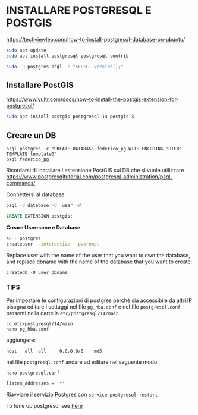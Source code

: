 # INSTALLARE POSTGRESQL E POSTGIS

[https://techviewleo.com/how-to-install-postgresql-database-on-ubuntu/
](https://www.digitalocean.com/community/tutorials/how-to-install-postgresql-on-ubuntu-22-04-quickstart)

``` sh
sudo apt update
sudo apt install postgresql postgresql-contrib

sudo -u postgres psql -c "SELECT version();"


```

## Installare PostGIS
https://www.vultr.com/docs/how-to-install-the-postgis-extension-for-postgresql/  


```sh
sudo apt install postgis postgresql-14-postgis-3

```
## Creare un DB

```
psql postgres -c "CREATE DATABASE federico_pg WITH ENCODING 'UTF8' TEMPLATE template0"
psql federico_pg

```
Ricordarsi di installare l'estensione PostGIS sul DB che si vuole utilizzare
https://www.postgresqltutorial.com/postgresql-administration/psql-commands/

Connettersi al database  
```sh
psql -d database -U  user -W
```
```sql
CREATE EXTENSION postgis;
```


**Creare Username e Database**

```sh
su - postgres
createuser --interactive --pwprompt
```

Replace user with the name of the user that you want to own the database, and replace dbname with the name of the database that you want to create:
```
createdb -O user dbname 
```

### TIPS

Per impostare le configurazioni di postgres perchè sia accessibile da altri IP bisogna editare i settaggi nel file `pg_hba.conf` e nel file `postgresql.conf` presenti nella cartella `etc/postgresql/14/main`

```
cd etc/postgresql/14/main
nano pg_hba.conf 
```
aggiungere:  

`host 	all	 all	 0.0.0.0/0	  md5`
              
nel file `postgresql.conf` andare ad editare nel seguente modo:

```
nano postgresql.conf  

listen_addresses = '*'  
```

Riavviare il servizio  Postgres con `service postgresql restart`


To tune up postgresql see [here](https://wiki.postgresql.org/wiki/Tuning_Your_PostgreSQL_Server)


